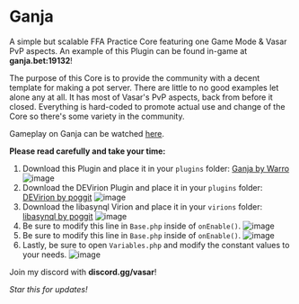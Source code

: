 # Ganja
A simple but scalable FFA Practice Core featuring one Game Mode & Vasar PvP aspects. An example of this Plugin can be found in-game at **ganja.bet:19132**!

The purpose of this Core is to provide the community with a decent template for making a pot server. There are little to no good examples let alone any at all. It has most of Vasar's PvP aspects, back from before it closed. Everything is hard-coded to promote actual use and change of the Core so there's some variety in the community.

Gameplay on Ganja can be watched [here](https://www.youtube.com/watch?v=Puq4HpencLY).

**Please read carefully and take your time:**
1. Download this Plugin and place it in your `plugins` folder: [Ganja by Warro](https://github.com/Wqrro/Ganja/releases/tag/Ganja)
![image](https://user-images.githubusercontent.com/67123872/164607196-2636f2a9-1f8f-44a2-9a87-d8cd124e89cc.png)
2. Download the DEVirion Plugin and place it in your `plugins` folder: [DEVirion by poggit](https://poggit.pmmp.io/p/DEVirion/1.2.8)
![image](https://user-images.githubusercontent.com/67123872/164607376-9a59aace-944b-492e-8423-398ab8531d72.png)
3. Download the libasynql Virion and place it in your `virions` folder: [libasynql by poggit](https://poggit.pmmp.io/ci/poggit/libasynql/libasynql)
![image](https://user-images.githubusercontent.com/67123872/164607219-5b3e2ec0-ef7e-4d41-9b51-bfbb363e6666.png)
4. Be sure to modify this line in `Base.php` inside of `onEnable()`.
![image](https://user-images.githubusercontent.com/67123872/164608821-5c781f28-a44b-4e82-8802-a01759609fac.png)
5. Be sure to modify this line in `Base.php` inside of `onEnable()`.
![image](https://user-images.githubusercontent.com/67123872/164608909-6e05c9bf-c297-4ecc-a4e6-83f92b861c0c.png)
6. Lastly, be sure to open `Variables.php` and modify the constant values to your needs.
![image](https://user-images.githubusercontent.com/67123872/164914721-8f7abe6a-9b69-47ff-8dd2-ec8929c80921.png)

Join my discord with **discord.gg/vasar**!

_Star this for updates!_
